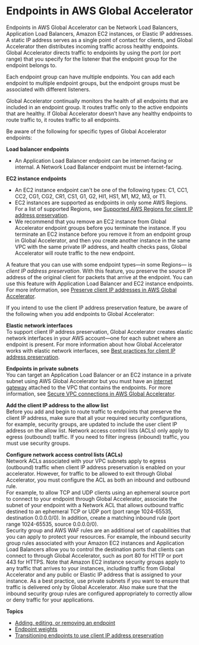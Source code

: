 # Endpoints in AWS Global Accelerator<a name="about-endpoints"></a>

Endpoints in AWS Global Accelerator can be Network Load Balancers, Application Load Balancers, Amazon EC2 instances, or Elastic IP addresses\. A static IP address serves as a single point of contact for clients, and Global Accelerator then distributes incoming traffic across healthy endpoints\. Global Accelerator directs traffic to endpoints by using the port \(or port range\) that you specify for the listener that the endpoint group for the endpoint belongs to\. 

Each endpoint group can have multiple endpoints\. You can add each endpoint to multiple endpoint groups, but the endpoint groups must be associated with different listeners\.

Global Accelerator continually monitors the health of all endpoints that are included in an endpoint group\. It routes traffic only to the active endpoints that are healthy\. If Global Accelerator doesn’t have any healthy endpoints to route traffic to, it routes traffic to all endpoints\.

Be aware of the following for specific types of Global Accelerator endpoints:

**Load balancer endpoints**  
+ An Application Load Balancer endpoint can be internet\-facing or internal\. A Network Load Balancer endpoint must be internet\-facing\.

**EC2 instance endpoints**  
+ An EC2 instance endpoint can't be one of the following types: C1, CC1, CC2, CG1, CG2, CR1, CS1, G1, G2, HI1, HS1, M1, M2, M3, or T1\.
+ EC2 instances are supported as endpoints in only some AWS Regions\. For a list of supported Regions, see [Supported AWS Regions for client IP address preservation](preserve-client-ip-address.regions.md)\.
+ We recommend that you remove an EC2 instance from Global Accelerator endpoint groups before you terminate the instance\. If you terminate an EC2 instance before you remove it from an endpoint group in Global Accelerator, and then you create another instance in the same VPC with the same private IP address, and health checks pass, Global Accelerator will route traffic to the new endpoint\. 

A feature that you can use with some endpoint types—in some Regions— is *client IP address preservation*\. With this feature, you preserve the source IP address of the original client for packets that arrive at the endpoint\. You can use this feature with Application Load Balancer and EC2 instance endpoints\. For more information, see [Preserve client IP addresses in AWS Global Accelerator](preserve-client-ip-address.md)\.

If you intend to use the client IP address preservation feature, be aware of the following when you add endpoints to Global Accelerator:

**Elastic network interfaces**  
To support client IP address preservation, Global Accelerator creates elastic network interfaces in your AWS account—one for each subnet where an endpoint is present\. For more information about how Global Accelerator works with elastic network interfaces, see [Best practices for client IP address preservation](best-practices-aga.md)\.

**Endpoints in private subnets**  
You can target an Application Load Balancer or an EC2 instance in a private subnet using AWS Global Accelerator but you must have an [internet gateway](https://docs.aws.amazon.com/vpc/latest/userguide/VPC_Internet_Gateway.html) attached to the VPC that contains the endpoints\. For more information, see [Secure VPC connections in AWS Global Accelerator](secure-vpc-connections.md)\.

**Add the client IP address to the allow list**  
Before you add and begin to route traffic to endpoints that preserve the client IP address, make sure that all your required security configurations, for example, security groups, are updated to include the user client IP address on the allow list\. Network access control lists \(ACLs\) only apply to egress \(outbound\) traffic\. If you need to filter ingress \(inbound\) traffic, you must use security groups\. 

**Configure network access control lists \(ACLs\)**  
Network ACLs associated with your VPC subnets apply to egress \(outbound\) traffic when client IP address preservation is enabled on your accelerator\. However, for traffic to be allowed to exit through Global Accelerator, you must configure the ACL as both an inbound and outbound rule\.   
For example, to allow TCP and UDP clients using an ephemeral source port to connect to your endpoint through Global Accelerator, associate the subnet of your endpoint with a Network ACL that allows outbound traffic destined to an ephemeral TCP or UDP port \(port range 1024\-65535, destination 0\.0\.0\.0/0\)\. In addition, create a matching inbound rule \(port range 1024\-65535, source 0\.0\.0\.0/0\)\.  
Security group and AWS WAF rules are an additional set of capabilities that you can apply to protect your resources\. For example, the inbound security group rules associated with your Amazon EC2 instances and Application Load Balancers allow you to control the destination ports that clients can connect to through Global Accelerator, such as port 80 for HTTP or port 443 for HTTPS\. Note that Amazon EC2 instance security groups apply to any traffic that arrives to your instances, including traffic from Global Accelerator and any public or Elastic IP address that is assigned to your instance\. As a best practice, use private subnets if you want to ensure that traffic is delivered only by Global Accelerator\. Also make sure that the inbound security group rules are configured appropriately to correctly allow or deny traffic for your applications\.

**Topics**
+ [Adding, editing, or removing an endpoint](about-endpoints-adding-endpoints.md)
+ [Endpoint weights](about-endpoints-endpoint-weights.md)
+ [Transitioning endpoints to use client IP address preservation](about-endpoints.transition-to-IP-preservation.md)